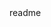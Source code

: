 <snippet>
  <content><![CDATA[
# ${1:Ros_Erle_Imu}
Works with ERLE BRAIN 2
]]></content>
  <tabTrigger>readme</tabTrigger>
</snippet>
